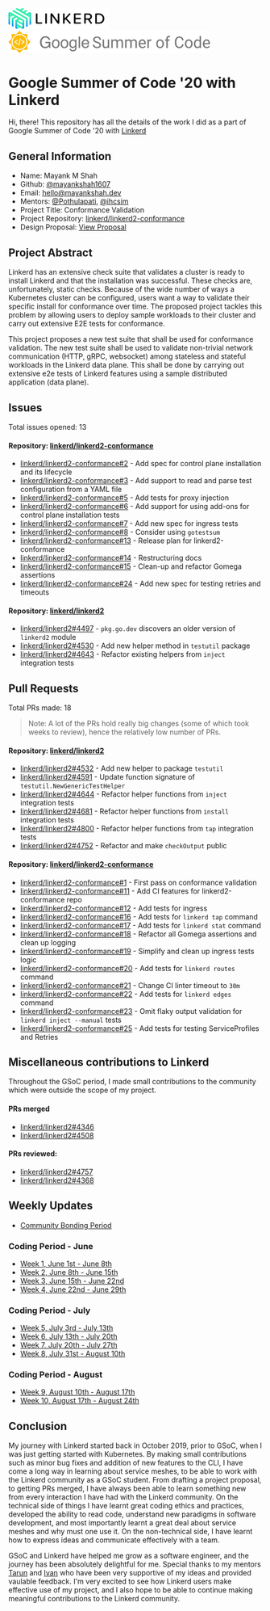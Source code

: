 <img width="200px" src="assets/linkerd.svg" />  <img width="400px" src="assets/gsoc.svg" />

# Google Summer of Code '20 with Linkerd

Hi, there! This repository has all the details of the work I did as a part of Google Summer of Code '20 with [Linkerd](https://github.com/linkerd)

## General Information

- Name: Mayank M Shah
- Github: [@mayankshah1607](https://github.com/mayankshah1607)
- Email: hello@mayankshah.dev
- Mentors: [@Pothulapati](https://github.com/Pothulapati), [@ihcsim](https://github.com/ihcsim)
- Project Title: Conformance Validation
- Project Repository: [linkerd/linkerd2-conformance](https://github.com/linkerd/linkerd2-conformance)
- Design Proposal: [View Proposal](https://github.com/linkerd/rfc/blob/c75ee3f76692c5eb22457d3d91a29d0a8b1cbea3/design/0003-conformance-validation.md)

## Project Abstract

Linkerd has an extensive check suite that validates a cluster is ready to install Linkerd and that the installation was successful. These checks are, unfortunately, static checks. Because of the wide number of ways a Kubernetes cluster can be configured, users want a way to validate their specific install for conformance over time. The proposed project tackles this problem by allowing users to deploy sample workloads to their cluster and carry out extensive E2E tests for conformance.

This project proposes a new test suite that shall be used for conformance validation. The new test suite shall be used to validate non-trivial network communication (HTTP, gRPC, websocket) among stateless and stateful workloads in the Linkerd data plane. This shall be done by carrying out extensive e2e tests of Linkerd features using a sample distributed application (data plane).

## Issues

Total issues opened: 13

#### Repository: [linkerd/linkerd2-conformance](https://github.com/linkerd/linkerd2-conformance)

- [linkerd/linkerd2-conformance#2](https://github.com/linkerd/linkerd2-conformance/issues/2) - Add spec for control plane installation and its lifecycle
- [linkerd/linkerd2-conformance#3](https://github.com/linkerd/linkerd2-conformance/issues/3) - Add support to read and parse test configuration from a YAML file
- [linkerd/linkerd2-conformance#5](https://github.com/linkerd/linkerd2-conformance/issues/5) - Add tests for proxy injection
- [linkerd/linkerd2-conformance#6](https://github.com/linkerd/linkerd2-conformance/issues/6) - Add support for using add-ons for control plane installation tests
- [linkerd/linkerd2-conformance#7](https://github.com/linkerd/linkerd2-conformance/issues/7) - Add new spec for ingress tests
- [linkerd/linkerd2-conformance#8](https://github.com/linkerd/linkerd2-conformance/issues/8) - Consider using `gotestsum`
- [linkerd/linkerd2-conformance#13](https://github.com/linkerd/linkerd2-conformance/issues/13) - Release plan for linkerd2-conformance
- [linkerd/linkerd2-conformance#14](https://github.com/linkerd/linkerd2-conformance/issues/14) - Restructuring docs
- [linkerd/linkerd2-conformance#15](https://github.com/linkerd/linkerd2-conformance/issues/15) - Clean-up and refactor Gomega assertions
- [linkerd/linkerd2-conformance#24](https://github.com/linkerd/linkerd2-conformance/issues/24) - Add new spec for testing retries and timeouts

#### Repository: [linkerd/linkerd2](https://github.com/linkerd/linkerd2)

- [linkerd/linkerd2#4497](https://github.com/linkerd/linkerd2/issues/4497) - `pkg.go.dev` discovers an older version of `linkerd2` module
- [linkerd/linkerd2#4530](https://github.com/linkerd/linkerd2/issues/4530) - Add new helper method in `testutil` package
- [linkerd/linkerd2#4643](https://github.com/linkerd/linkerd2/issues/4643) - Refactor existing helpers from `inject` integration tests

## Pull Requests

Total PRs made: 18

> Note: A lot of the PRs hold really big changes (some of which took weeks to review), hence the relatively low number of PRs.

#### Repository: [linkerd/linkerd2](https://github.com/linkerd/linkerd2)

- [linkerd/linkerd2#4532](https://github.com/linkerd/linkerd2/pull/4532) - Add new helper to package `testutil`
- [linkerd/linkerd2#4591](https://github.com/linkerd/linkerd2/pull/4591) - Update function signature of `testutil.NewGenericTestHelper`
- [linkerd/linkerd2#4644](https://github.com/linkerd/linkerd2/pull/4644) - Refactor helper functions from `inject` integration tests
- [linkerd/linkerd2#4681](https://github.com/linkerd/linkerd2/pull/4681) - Refactor helper functions from `install` integration tests
- [linkerd/linkerd2#4800](https://github.com/linkerd/linkerd2/pull/4800) - Refactor helper functions from `tap` integration tests
- [linkerd/linkerd2#4752](https://github.com/linkerd/linkerd2/pull/4752) - Refactor and make `checkOutput` public

#### Repository: [linkerd/linkerd2-conformance](https://github.com/linkerd/linkerd2-conformance)
- [linkerd/linkerd2-conformance#1](https://github.com/linkerd/linkerd2-conformance/pull/1) - First pass on conformance validation
- [linkerd/linkerd2-conformance#11](https://github.com/linkerd/linkerd2-conformance/pull/11) - Add CI features for linkerd2-conformance repo
- [linkerd/linkerd2-conformance#12](https://github.com/linkerd/linkerd2-conformance/pull/12) - Add tests for ingress
- [linkerd/linkerd2-conformance#16](https://github.com/linkerd/linkerd2-conformance/pull/16) - Add tests for `linkerd tap` command
- [linkerd/linkerd2-conformance#17](https://github.com/linkerd/linkerd2-conformance/pull/17) - Add tests for `linkerd stat` command
- [linkerd/linkerd2-conformance#18](https://github.com/linkerd/linkerd2-conformance/pull/18) - Refactor all Gomega assertions and clean up logging
- [linkerd/linkerd2-conformance#19](https://github.com/linkerd/linkerd2-conformance/pull/19) - Simplify and clean up ingress tests logic
- [linkerd/linkerd2-conformance#20](https://github.com/linkerd/linkerd2-conformance/pull/20) - Add tests for `linkerd routes` command
- [linkerd/linkerd2-conformance#21](https://github.com/linkerd/linkerd2-conformance/pull/21) - Change CI linter timeout to `30m`
- [linkerd/linkerd2-conformance#22](https://github.com/linkerd/linkerd2-conformance/pull/22) - Add tests for `linkerd edges` command
- [linkerd/linkerd2-conformance#23](https://github.com/linkerd/linkerd2-conformance/pull/23) - Omit flaky output validation for `linkerd inject --manual` tests
- [linkerd/linkerd2-conformance#25](https://github.com/linkerd/linkerd2-conformance/pull/25) - Add tests for testing ServiceProfiles and Retries

## Miscellaneous contributions to Linkerd

Throughout the GSoC period, I made small contributions to the community which were outside the scope of my project.

#### PRs merged

- [linkerd/linkerd2#4346](https://github.com/linkerd/linkerd2/pull/4346)
- [linkerd/linkerd2#4508](https://github.com/linkerd/linkerd2/pull/4508)

#### PRs reviewed:

- [linkerd/linkerd2#4757](https://github.com/linkerd/linkerd2/pull/4757)
- [linkerd/linkerd2#4368](https://github.com/linkerd/linkerd2/pull/4368)


## Weekly Updates

- [Community Bonding Period](https://github.com/mayankshah1607/gsoc20-linkerd/blob/master/weekly/Community-Bonding.md)

### Coding Period - June

- [Week 1, June 1st - June 8th](https://github.com/mayankshah1607/gsoc20-linkerd/blob/master/weekly/week1.md)
- [Week 2, June 8th - June 15th](https://github.com/mayankshah1607/gsoc20-linkerd/blob/master/weekly/week2.md)
- [Week 3, June 15th - June 22nd](https://github.com/mayankshah1607/gsoc20-linkerd/blob/master/weekly/week3.md)
- [Week 4, June 22nd - June 29th](https://github.com/mayankshah1607/gsoc20-linkerd/blob/master/weekly/week4.md)

### Coding Period - July

- [Week 5, July 3rd - July 13th](https://github.com/mayankshah1607/gsoc20-linkerd/blob/master/weekly/week5.md)
- [Week 6, July 13th - July 20th](https://github.com/mayankshah1607/gsoc20-linkerd/blob/master/weekly/week6.md)
- [Week 7, July 20th - July 27th](https://github.com/mayankshah1607/gsoc20-linkerd/blob/master/weekly/week7.md)
- [Week 8, July 31st - August 10th](https://github.com/mayankshah1607/gsoc20-linkerd/blob/master/weekly/week8.md)

### Coding Period - August

- [Week 9, August 10th - August 17th](https://github.com/mayankshah1607/gsoc20-linkerd/blob/master/weekly/week9.md)
- [Week 10, August 17th - August 24th](https://github.com/mayankshah1607/gsoc20-linkerd/blob/master/weekly/week10.md)



## Conclusion

My journey with Linkerd started back in October 2019, prior to GSoC, when I was just getting started with Kubernetes. By making small contributions
such as minor bug fixes and addition of new features to the CLI, I have come a long way in learning about service meshes, to be able to work with
the Linkerd community as a GSoC student. From drafting a project proposal, to getting PRs merged, I have always been able to learn something new from every interaction I have
had with the Linkerd community. On the technical side of things I have learnt great coding ethics and practices, developed the ability to read code, understand new paradigms in software development, and most importantly learnt a great deal about service meshes and why must one use it. On the non-technical side, I have learnt how to express ideas and communicate effectively with a team. 

GSoC and Linkerd have helped me grow as a software engineer, and the journey has been absolutely delightful for me. Special thanks to my mentors [Tarun](https://github.com/Pothulapati) and [Ivan](https://github.com/ihcsim) who have been very supportive of my ideas and provided vaulable feedback. I'm very excited to see how Linkerd users make effective use of my project, and I also hope to be able to continue making meaningful contributions to the Linkerd community.
